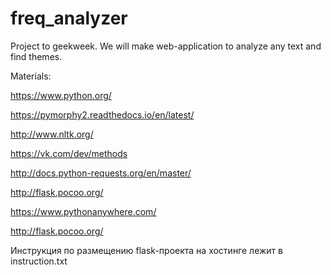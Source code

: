 # freq_analyzer
Project to geekweek. We will make web-application to analyze any text and find themes.

Materials:

https://www.python.org/

https://pymorphy2.readthedocs.io/en/latest/

http://www.nltk.org/

https://vk.com/dev/methods

http://docs.python-requests.org/en/master/

http://flask.pocoo.org/

https://www.pythonanywhere.com/

http://flask.pocoo.org/

Инструкция по размещению flask-проекта на хостинге лежит в instruction.txt
